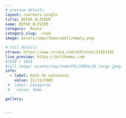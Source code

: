 ```yaml
---
# preview details
layout: coureurs-single
title: DEFER OLIVIER
name: DEFER OLIVIER
category:  Route
category_slug:  road
image: assets/imgs/team/small/empty.png

# full details
strava: https://www.strava.com/athletes/33163192
live_preview: https://bslthemes.com
#1920 / 1020
#full_image: assets/img/team/FELIXMOULIN_large.jpeg
info:
  - label: Date de naissance
    value: 21/11/1985
 #- label: Catégorie 
 #   value: 3ème

gallery:


---
```

